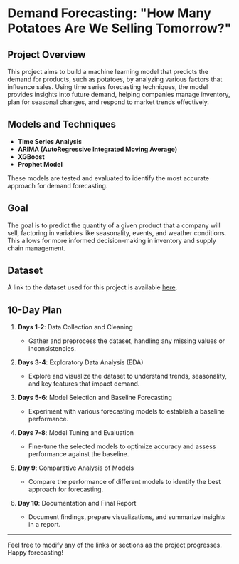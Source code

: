 
# Demand Forecasting: "How Many Potatoes Are We Selling Tomorrow?"

## Project Overview

This project aims to build a machine learning model that predicts the demand for products, such as potatoes, by analyzing various factors that influence sales. Using time series forecasting techniques, the model provides insights into future demand, helping companies manage inventory, plan for seasonal changes, and respond to market trends effectively.

## Models and Techniques

- **Time Series Analysis**
- **ARIMA (AutoRegressive Integrated Moving Average)**
- **XGBoost**
- **Prophet Model**

These models are tested and evaluated to identify the most accurate approach for demand forecasting.

## Goal

The goal is to predict the quantity of a given product that a company will sell, factoring in variables like seasonality, events, and weather conditions. This allows for more informed decision-making in inventory and supply chain management.

## Dataset

A link to the dataset used for this project is available [here](insert-dataset-link).

## 10-Day Plan

1. **Days 1-2**: Data Collection and Cleaning  
   - Gather and preprocess the dataset, handling any missing values or inconsistencies.
   
2. **Days 3-4**: Exploratory Data Analysis (EDA)  
   - Explore and visualize the dataset to understand trends, seasonality, and key features that impact demand.

3. **Days 5-6**: Model Selection and Baseline Forecasting  
   - Experiment with various forecasting models to establish a baseline performance.

4. **Days 7-8**: Model Tuning and Evaluation  
   - Fine-tune the selected models to optimize accuracy and assess performance against the baseline.

5. **Day 9**: Comparative Analysis of Models  
   - Compare the performance of different models to identify the best approach for forecasting.

6. **Day 10**: Documentation and Final Report  
   - Document findings, prepare visualizations, and summarize insights in a report.

---

Feel free to modify any of the links or sections as the project progresses. Happy forecasting!
